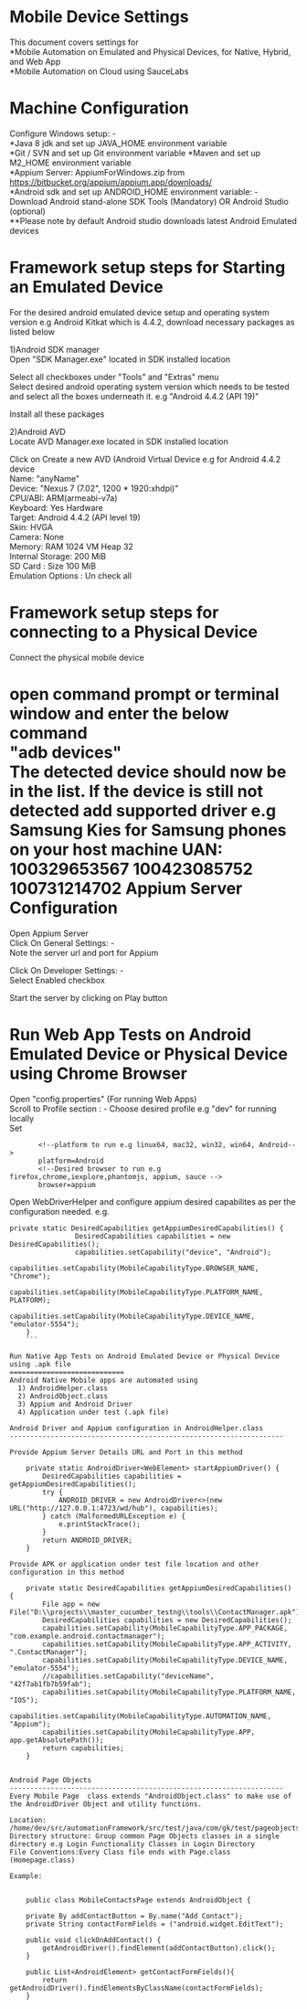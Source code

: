 
Mobile Device Settings
================================
This document covers settings for  
*Mobile Automation on Emulated and Physical Devices, for Native, Hybrid, and Web App  
*Mobile Automation on Cloud using SauceLabs

Machine Configuration
====================
Configure Windows setup: -   
*Java 8 jdk and set up JAVA_HOME environment variable   
*Git  / SVN  and set up Git environment variable
*Maven and set up M2_HOME environment variable   
*Appium Server: AppiumForWindows.zip from https://bitbucket.org/appium/appium.app/downloads/  
*Android sdk and set up ANDROID_HOME environment variable: - Download Android stand-alone SDK Tools (Mandatory) OR Android Studio (optional)  
**Please note by default Android studio downloads latest Android Emulated devices


Framework setup steps for Starting an Emulated Device
============================
 For the desired android emulated device setup and operating system version e.g Android Kitkat which is 4.4.2, download necessary packages as listed below
 
1)Android SDK manager  
 Open "SDK Manager.exe" located in SDK installed location

Select all checkboxes under "Tools" and "Extras" menu  
Select desired android operating system version which needs to be tested and select all the boxes underneath it. 
 e.g "Android 4.4.2 (API 19)"  
 
Install all these packages 
 
2)Android AVD  
Locate AVD Manager.exe located in SDK installed location

Click on Create a new AVD (Android Virtual Device e.g for Android 4.4.2 device  
Name: "anyName"  
Device: "Nexus 7 (7.02", 1200 * 1920:xhdpi)"    
CPU/ABI: ARM(armeabi-v7a)    
Keyboard: Yes Hardware  
Target:  Android 4.4.2 (API level 19)  
Skin: HVGA  
Camera:  None  
Memory: RAM 1024 VM Heap 32  
Internal Storage: 200 MiB  
SD Card :  Size 100 MiB  
Emulation Options : Un check all  

    

Framework setup steps for connecting to a Physical Device
============================
Connect the physical mobile device

open command prompt or terminal window and enter the below command  
"adb devices"    
The detected device should now be in the list. If the device is still not detected add supported driver e.g Samsung Kies for Samsung phones on your host machine
UAN: 100329653567 
100423085752
100731214702
Appium Server Configuration
============================
Open Appium Server  
Click On General Settings: -    
Note the server url and port for Appium  

Click On Developer Settings: -  
Select Enabled checkbox  

Start the server by clicking on Play button  


Run Web App Tests on Android Emulated Device or Physical Device using Chrome Browser   
============================  
Open "config.properties" (For running Web Apps)   
Scroll to Profile section : - Choose desired profile e.g "dev" for running locally  
Set  
           
           
           <!--platform to run e.g linux64, mac32, win32, win64, Android-->
           platform=Android
           <!--Desired browser to run e.g firefox,chrome,iexplore,phantomjs, appium, sauce -->
           browser=appium

Open WebDriverHelper and configure appium desired capabilites as per the configuration needed. e.g.

```
private static DesiredCapabilities getAppiumDesiredCapabilities() {
                DesiredCapabilities capabilities = new DesiredCapabilities();
                capabilities.setCapability("device", "Android");
                capabilities.setCapability(MobileCapabilityType.BROWSER_NAME, "Chrome");
                capabilities.setCapability(MobileCapabilityType.PLATFORM_NAME, PLATFORM);
                capabilities.setCapability(MobileCapabilityType.DEVICE_NAME, "emulator-5554");
    }
    ```
    
Run Native App Tests on Android Emulated Device or Physical Device using .apk file   
============================  
Android Native Mobile apps are automated using  
  1) AndroidHelper.class
  2) AndroidObject.class
  3) Appium and Android Driver
  4) Application under test (.apk file)

Android Driver and Appium configuration in AndroidHelper.class
-------------------------------------------------------------------

Provide Appium Server Details URL and Port in this method 

    private static AndroidDriver<WebElement> startAppiumDriver() {
        DesiredCapabilities capabilities = getAppiumDesiredCapabilities();
        try {
            ANDROID_DRIVER = new AndroidDriver<>(new URL("http://127.0.0.1:4723/wd/hub"), capabilities);
        } catch (MalformedURLException e) {
            e.printStackTrace();
        }
        return ANDROID_DRIVER;
    }

Provide APK or application under test file location and other configuration in this method  

    private static DesiredCapabilities getAppiumDesiredCapabilities() {
        File app = new File("D:\\projects\\master_cucumber_testng\\tools\\ContactManager.apk");
        DesiredCapabilities capabilities = new DesiredCapabilities();
        capabilities.setCapability(MobileCapabilityType.APP_PACKAGE, "com.example.android.contactmanager");
        capabilities.setCapability(MobileCapabilityType.APP_ACTIVITY, ".ContactManager");
        capabilities.setCapability(MobileCapabilityType.DEVICE_NAME, "emulator-5554");
        //capabilities.setCapability("deviceName", "42f7ab1fb7b59fab");
        capabilities.setCapability(MobileCapabilityType.PLATFORM_NAME, "IOS");
        capabilities.setCapability(MobileCapabilityType.AUTOMATION_NAME, "Appium");
        capabilities.setCapability(MobileCapabilityType.APP, app.getAbsolutePath());
        return capabilities;
    }


Android Page Objects
-------------------------------------------------------------------
Every Mobile Page  class extends "AndroidObject.class" to make use of the AndroidDriver Object and utility functions.  
  
Location: /home/dev/src/automationFramework/src/test/java/com/gk/test/pageobjects/mobile
Directory structure: Group common Page Objects classes in a single directory e.g Login Functionality Classes in Login Directory      
File Conventions:Every Class file ends with Page.class (Homepage.class)  

Example:   


    public class MobileContactsPage extends AndroidObject {
    
    private By addContactButton = By.name("Add Contact");
    private String contactFormFields = ("android.widget.EditText");
    
    public void clickOnAddContact() {
        getAndroidDriver().findElement(addContactButton).click();
    }

    public List<AndroidElement> getContactFormFields(){
        return getAndroidDriver().findElementsByClassName(contactFormFields);
    }




    